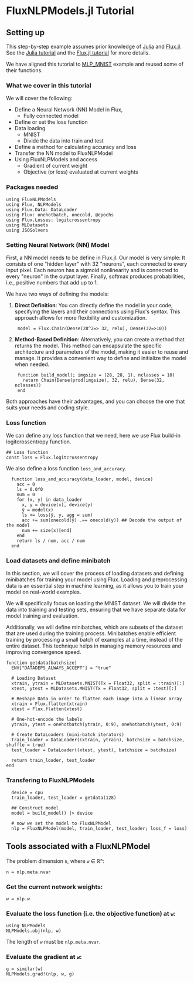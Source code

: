 # FluxNLPModels.jl Tutorial
## Setting up 
This step-by-step example assumes prior knowledge of [Julia](https://julialang.org/) and [Flux.jl](https://github.com/FluxML/Flux.jl).
See the [Julia tutorial](https://julialang.org/learning/) and the [Flux.jl tutorial](https://fluxml.ai/Flux.jl/stable/models/quickstart/#man-quickstart) for more details.


We have aligned this tutorial to [MLP_MNIST](https://github.com/FluxML/model-zoo/blob/master/vision/mlp_mnist/mlp_mnist.jl) example and reused some of their functions.

### What we cover in this tutorial

We will cover the following:

- Define a Neural Network (NN) Model in Flux, 
  - Fully connected model
- Define or set the loss function
- Data loading
  - MNIST 
  - Divide the data into train and test
- Define a method for calculating accuracy and loss
- Transfer the NN model to FluxNLPModel 
- Using FluxNLPModels and access 
  - Gradient of current weight
  - Objective (or loss) evaluated at current weights 


### Packages needed
```@example FluxNLPModel
using FluxNLPModels
using Flux, NLPModels
using Flux.Data: DataLoader
using Flux: onehotbatch, onecold, @epochs
using Flux.Losses: logitcrossentropy
using MLDatasets
using JSOSolvers
```

### Setting Neural Network (NN) Model

First, a NN model needs to be define in Flux.jl.
Our model is very simple: It consists of one "hidden layer" with 32 "neurons", each connected to every input pixel. Each neuron has a sigmoid nonlinearity and is connected to every "neuron" in the output layer. Finally, softmax produces probabilities, i.e., positive numbers that add up to 1.

We have two ways of defining the models:

1. **Direct Definition**: You can directly define the model in your code, specifying the layers and their connections using Flux's syntax. This approach allows for more flexibility and customization.
   ```@example FluxNLPModel
    model = Flux.Chain(Dense(28^2=> 32, relu), Dense(32=>10)) 
   ```

2. **Method-Based Definition**: Alternatively, you can create a method that returns the model. This method can encapsulate the specific architecture and parameters of the model, making it easier to reuse and manage. It provides a convenient way to define and initialize the model when needed.
   ```@example FluxNLPModel
    function build_model(; imgsize = (28, 28, 1), nclasses = 10)
      return Chain(Dense(prod(imgsize), 32, relu), Dense(32, nclasses)) 
    end
   ```



Both approaches have their advantages, and you can choose the one that suits your needs and coding style.

### Loss function

We can define any loss function that we need, here we use Flux build-in logitcrossentropy function. 
```@example FluxNLPModel
## Loss function
const loss = Flux.logitcrossentropy
```

We also define a loss function `loss_and_accuracy`. 
```@example FluxNLPModel
  function loss_and_accuracy(data_loader, model, device)
    acc = 0
    ls = 0.0f0
    num = 0
    for (x, y) in data_loader
      x, y = device(x), device(y)
      ŷ = model(x)
      ls += loss(ŷ, y, agg = sum)
      acc += sum(onecold(ŷ) .== onecold(y)) ## Decode the output of the model
      num += size(x)[end]
    end
    return ls / num, acc / num
  end 
```


### Load datasets and define minibatch 
In this section, we will cover the process of loading datasets and defining minibatches for training your model using Flux. Loading and preprocessing data is an essential step in machine learning, as it allows you to train your model on real-world examples.

We will specifically focus on loading the MNIST dataset. We will divide the data into training and testing sets, ensuring that we have separate data for model training and evaluation.

Additionally, we will define minibatches, which are subsets of the dataset that are used during the training process. Minibatches enable efficient training by processing a small batch of examples at a time, instead of the entire dataset. This technique helps in managing memory resources and improving convergence speed.



```@example FluxNLPModel
function getdata(batchsize)
  ENV["DATADEPS_ALWAYS_ACCEPT"] = "true"

  # Loading Dataset	
  xtrain, ytrain = MLDatasets.MNIST(Tx = Float32, split = :train)[:]
  xtest, ytest = MLDatasets.MNIST(Tx = Float32, split = :test)[:]

  # Reshape Data in order to flatten each image into a linear array
  xtrain = Flux.flatten(xtrain)
  xtest = Flux.flatten(xtest)

  # One-hot-encode the labels
  ytrain, ytest = onehotbatch(ytrain, 0:9), onehotbatch(ytest, 0:9)

  # Create DataLoaders (mini-batch iterators)
  train_loader = DataLoader((xtrain, ytrain), batchsize = batchsize, shuffle = true)
  test_loader = DataLoader((xtest, ytest), batchsize = batchsize)

  return train_loader, test_loader
end
```


### Transfering to FluxNLPModels

```@example FluxNLPModel
  device = cpu
  train_loader, test_loader = getdata(128)

  ## Construct model
  model = build_model() |> device

  # now we set the model to FluxNLPModel
  nlp = FluxNLPModel(model, train_loader, test_loader; loss_f = loss)
```



 
## Tools associated with a FluxNLPModel
The problem dimension `n`, where `w` ∈ ℝⁿ:
```@example FluxNLPModel
n = nlp.meta.nvar
```

### Get the current network weights:
```@example FluxNLPModel
w = nlp.w
```

### Evaluate the loss function (i.e. the objective function) at `w`:
```@example FluxNLPModel
using NLPModels
NLPModels.obj(nlp, w)
```
The length of `w` must be `nlp.meta.nvar`.

### Evaluate the gradient at `w`:
```@example FluxNLPModel
g = similar(w)
NLPModels.grad!(nlp, w, g)
```